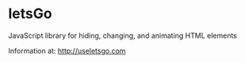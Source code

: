 # letsGo
JavaScript library for hiding, changing, and animating HTML elements

Information at: <http://useletsgo.com>
